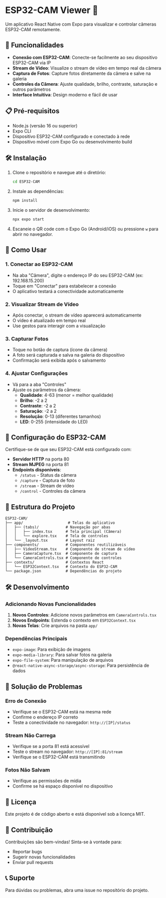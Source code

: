 # ESP32-CAM Viewer 📱

Um aplicativo React Native com Expo para visualizar e controlar câmeras ESP32-CAM remotamente.

## 🚀 Funcionalidades

- **Conexão com ESP32-CAM**: Conecte-se facilmente ao seu dispositivo ESP32-CAM via IP
- **Stream de Vídeo**: Visualize o stream de vídeo em tempo real da câmera
- **Captura de Fotos**: Capture fotos diretamente da câmera e salve na galeria
- **Controles da Câmera**: Ajuste qualidade, brilho, contraste, saturação e outros parâmetros
- **Interface Intuitiva**: Design moderno e fácil de usar

## 📋 Pré-requisitos

- Node.js (versão 16 ou superior)
- Expo CLI
- Dispositivo ESP32-CAM configurado e conectado à rede
- Dispositivo móvel com Expo Go ou desenvolvimento build

## 🛠️ Instalação

1. Clone o repositório e navegue até o diretório:
   ```bash
   cd ESP32-CAM
   ```

2. Instale as dependências:
   ```bash
   npm install
   ```

3. Inicie o servidor de desenvolvimento:
   ```bash
   npx expo start
   ```

4. Escaneie o QR code com o Expo Go (Android/iOS) ou pressione `w` para abrir no navegador.

## 📱 Como Usar

### 1. Conectar ao ESP32-CAM
- Na aba "Câmera", digite o endereço IP do seu ESP32-CAM (ex: 192.168.15.200)
- Toque em "Conectar" para estabelecer a conexão
- O aplicativo testará a conectividade automaticamente

### 2. Visualizar Stream de Vídeo
- Após conectar, o stream de vídeo aparecerá automaticamente
- O vídeo é atualizado em tempo real
- Use gestos para interagir com a visualização

### 3. Capturar Fotos
- Toque no botão de captura (ícone da câmera)
- A foto será capturada e salva na galeria do dispositivo
- Confirmação será exibida após o salvamento

### 4. Ajustar Configurações
- Vá para a aba "Controles"
- Ajuste os parâmetros da câmera:
  - **Qualidade**: 4-63 (menor = melhor qualidade)
  - **Brilho**: -2 a 2
  - **Contraste**: -2 a 2
  - **Saturação**: -2 a 2
  - **Resolução**: 0-13 (diferentes tamanhos)
  - **LED**: 0-255 (intensidade do LED)

## 🔧 Configuração do ESP32-CAM

Certifique-se de que seu ESP32-CAM está configurado com:

- **Servidor HTTP** na porta 80
- **Stream MJPEG** na porta 81
- **Endpoints disponíveis**:
  - `/status` - Status da câmera
  - `/capture` - Captura de foto
  - `/stream` - Stream de vídeo
  - `/control` - Controles da câmera

## 📁 Estrutura do Projeto

```
ESP32-CAM/
├── app/                    # Telas do aplicativo
│   ├── (tabs)/            # Navegação por abas
│   │   ├── index.tsx      # Tela principal (Câmera)
│   │   └── explore.tsx    # Tela de controles
│   └── _layout.tsx        # Layout raiz
├── components/            # Componentes reutilizáveis
│   ├── VideoStream.tsx    # Componente de stream de vídeo
│   ├── CameraCapture.tsx  # Componente de captura
│   └── CameraControls.tsx # Componente de controles
├── contexts/              # Contextos React
│   └── ESP32Context.tsx   # Contexto do ESP32-CAM
└── package.json           # Dependências do projeto
```

## 🛠️ Desenvolvimento

### Adicionando Novas Funcionalidades

1. **Novos Controles**: Adicione novos parâmetros em `CameraControls.tsx`
2. **Novos Endpoints**: Estenda o contexto em `ESP32Context.tsx`
3. **Novas Telas**: Crie arquivos na pasta `app/`

### Dependências Principais

- `expo-image`: Para exibição de imagens
- `expo-media-library`: Para salvar fotos na galeria
- `expo-file-system`: Para manipulação de arquivos
- `@react-native-async-storage/async-storage`: Para persistência de dados

## 🐛 Solução de Problemas

### Erro de Conexão
- Verifique se o ESP32-CAM está na mesma rede
- Confirme o endereço IP correto
- Teste a conectividade no navegador: `http://[IP]/status`

### Stream Não Carrega
- Verifique se a porta 81 está acessível
- Teste o stream no navegador: `http://[IP]:81/stream`
- Verifique se o ESP32-CAM está transmitindo

### Fotos Não Salvam
- Verifique as permissões de mídia
- Confirme se há espaço disponível no dispositivo

## 📄 Licença

Este projeto é de código aberto e está disponível sob a licença MIT.

## 🤝 Contribuição

Contribuições são bem-vindas! Sinta-se à vontade para:
- Reportar bugs
- Sugerir novas funcionalidades
- Enviar pull requests

## 📞 Suporte

Para dúvidas ou problemas, abra uma issue no repositório do projeto.